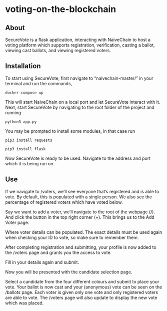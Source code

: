 # voting-on-the-blockchain
 
## About
SecureVote is a flask application, interacting with NaiveChain to host a voting platform which supports registration, verification, casting a ballot, viewing cast ballots, and viewing registered voters.

## Installation
To start using SecureVote, first navigate to “naivechain-master/” in your terminal and run the commands,

`docker-compose up`

This will start NaiveChain on a local port and let SecureVote interact with it. Next, start SecureVote by navigating to the root folder of the project and running

`python3 app.py`

You may be prompted to install some modules, in that case run

`pip3 install requests`

`pip3 install flask`

Now SecureVote is ready to be used. Navigate to the address and port which it is being run on.


## Use
If we navigate to /voters, we’ll see everyone that’s registered and is able to vote. By default, this is populated with a single person. We also see the percentage of registered voters which have voted below.
   
Say we want to add a voter, we’ll navigate to the root of the webpage (/).
And click the button in the top right corner (+). This brings us to the Add Voter page.

Where voter details can be populated. The exact details must be used again when checking your ID to vote, so make sure to remember them.

After completing registration and submitting, your profile is now added to the /voters page and grants you the access to vote.

Fill in your details again and submit.
  
Now you will be presented with the candidate selection page.

Select a candidate from the four different colours and submit to place your vote.
Your ballot is now cast and your (anonymous) vote can be seen on the /ballots page.
Each voter is given only one vote and only registered voters are able to vote.
The /voters page will also update to display the new vote which was placed.
